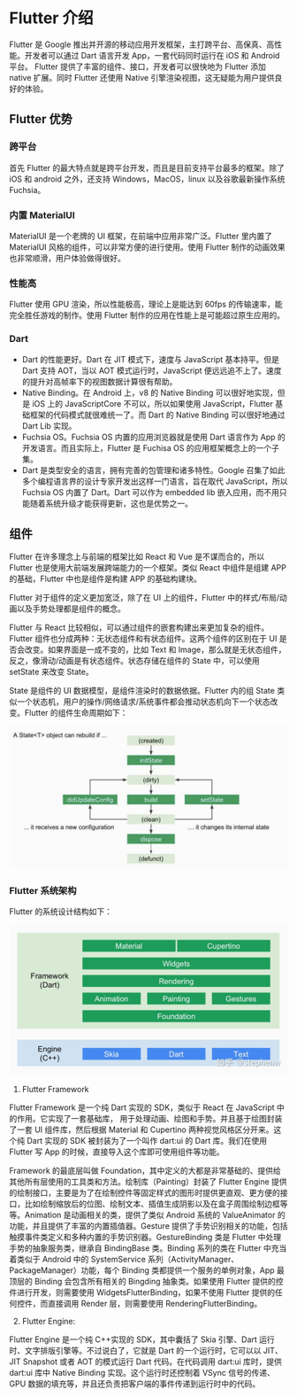 # Flutter 介绍

Flutter 是 Google 推出并开源的移动应用开发框架，主打跨平台、高保真、高性能。开发者可以通过 Dart 语言开发 App，一套代码同时运行在 iOS 和 Android 平台。 Flutter 提供了丰富的组件、接口，开发者可以很快地为 Flutter 添加 native 扩展。同时 Flutter 还使用 Native 引擎渲染视图，这无疑能为用户提供良好的体验。

## Flutter 优势

### 跨平台

首先 Flutter 的最大特点就是跨平台开发，而且是目前支持平台最多的框架。除了 iOS 和 android 之外，还支持 Windows，MacOS，linux 以及谷歌最新操作系统 Fuchsia。

### 内置 MaterialUI

MaterialUI 是一个老牌的 UI 框架，在前端中应用非常广泛。Flutter 里内置了 MaterialUI 风格的组件，可以非常方便的进行使用。使用 Flutter 制作的动画效果也非常顺滑，用户体验做得很好。

### 性能高

Flutter 使用 GPU 渲染，所以性能极高，理论上是能达到 60fps 的传输速率，能完全胜任游戏的制作。使用 Flutter 制作的应用在性能上是可能超过原生应用的。

### Dart

- Dart 的性能更好。Dart 在 JIT 模式下，速度与 JavaScript 基本持平。但是 Dart 支持 AOT，当以 AOT 模式运行时，JavaScript 便远远追不上了。速度的提升对高帧率下的视图数据计算很有帮助。
- Native Binding。在 Android 上，v8 的 Native Binding 可以很好地实现，但是 iOS 上的 JavaScriptCore 不可以，所以如果使用 JavaScript，Flutter 基础框架的代码模式就很难统一了。而 Dart 的 Native Binding 可以很好地通过 Dart Lib 实现。
- Fuchsia OS。Fuchsia OS 内置的应用浏览器就是使用 Dart 语言作为 App 的开发语言。而且实际上，Flutter 是 Fuchisa OS 的应用框架概念上的一个子集。
- Dart 是类型安全的语言，拥有完善的包管理和诸多特性。Google 召集了如此多个编程语言界的设计专家开发出这样一门语言，旨在取代 JavaScript，所以 Fuchsia OS 内置了 Dart。Dart 可以作为 embedded lib 嵌入应用，而不用只能随着系统升级才能获得更新，这也是优势之一。

## 组件

Flutter 在许多理念上与前端的框架比如 React 和 Vue 是不谋而合的，所以 Flutter 也是使用大前端发展跨端能力的一个框架。类似 React 中组件是组建 APP 的基础，Flutter 中也是组件是构建 APP 的基础构建块。

Flutter 对于组件的定义更加宽泛，除了在 UI 上的组件，Flutter 中的样式/布局/动画以及手势处理都是组件的概念。

Flutter 与 React 比较相似，可以通过组件的嵌套构建出来更加复杂的组件。Flutter 组件也分成两种：无状态组件和有状态组件。这两个组件的区别在于 UI 是否会改变。如果界面是一成不变的，比如 Text 和 Image，那么就是无状态组件，反之，像滑动/动画是有状态组件。状态存储在组件的 State 中，可以使用 setState 来改变 State。

State 是组件的 UI 数据模型，是组件渲染时的数据依据。Flutter 内的组 State 类似一个状态机，用户的操作/网络请求/系统事件都会推动状态机向下一个状态改变。Flutter 的组件生命周期如下：

![](./images/state.png)

### Flutter 系统架构

Flutter 的系统设计结构如下：

![](./images/struct.jpg)

1. Flutter Framework

Flutter Framework 是一个纯 Dart 实现的 SDK，类似于 React 在 JavaScript 中的作用。它实现了一套基础库， 用于处理动画、绘图和手势。并且基于绘图封装了一套 UI 组件库，然后根据 Material 和 Cupertino 两种视觉风格区分开来。这个纯 Dart 实现的 SDK 被封装为了一个叫作 dart:ui 的 Dart 库。我们在使用 Flutter 写 App 的时候，直接导入这个库即可使用组件等功能。

Framework 的最底层叫做 Foundation，其中定义的大都是非常基础的、提供给其他所有层使用的工具类和方法。绘制库（Painting）封装了 Flutter Engine 提供的绘制接口，主要是为了在绘制控件等固定样式的图形时提供更直观、更方便的接口，比如绘制缩放后的位图、绘制文本、插值生成阴影以及在盒子周围绘制边框等等。Animation 是动画相关的类，提供了类似 Android 系统的 ValueAnimator 的功能，并且提供了丰富的内置插值器。Gesture 提供了手势识别相关的功能，包括触摸事件类定义和多种内置的手势识别器。GestureBinding 类是 Flutter 中处理手势的抽象服务类，继承自 BindingBase 类。Binding 系列的类在 Flutter 中充当着类似于 Android 中的 SystemService 系列（ActivityManager、PackageManager）功能，每个 Binding 类都提供一个服务的单例对象，App 最顶层的 Binding 会包含所有相关的 Bingding 抽象类。如果使用 Flutter 提供的控件进行开发，则需要使用 WidgetsFlutterBinding，如果不使用 Flutter 提供的任何控件，而直接调用 Render 层，则需要使用 RenderingFlutterBinding。

2. Flutter Engine:

Flutter Engine 是一个纯 C++实现的 SDK，其中囊括了 Skia 引擎、Dart 运行时、文字排版引擎等。不过说白了，它就是 Dart 的一个运行时，它可以以 JIT、JIT Snapshot 或者 AOT 的模式运行 Dart 代码。在代码调用 dart:ui 库时，提供 dart:ui 库中 Native Binding 实现。这个运行时还控制着 VSync 信号的传递、GPU 数据的填充等，并且还负责把客户端的事件传递到运行时中的代码。
